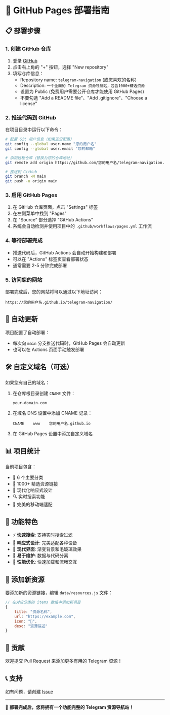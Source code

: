 # 🚀 GitHub Pages 部署指南

## 📋 部署步骤

### 1. 创建 GitHub 仓库
1. 登录 [GitHub](https://github.com)
2. 点击右上角的 "+" 按钮，选择 "New repository"
3. 填写仓库信息：
   - Repository name: `telegram-navigation` (或您喜欢的名称)
   - Description: `一个全面的 Telegram 资源导航站，包含1000+精选资源`
   - 设置为 Public (免费用户需要公开仓库才能使用 GitHub Pages)
   - 不要勾选 "Add a README file"、"Add .gitignore"、"Choose a license"

### 2. 推送代码到 GitHub
在项目目录中运行以下命令：

```bash
# 配置 Git 用户信息（如果还没配置）
git config --global user.name "您的用户名"
git config --global user.email "您的邮箱"

# 添加远程仓库（替换为您的仓库地址）
git remote add origin https://github.com/您的用户名/telegram-navigation.git

# 推送到 GitHub
git branch -M main
git push -u origin main
```

### 3. 启用 GitHub Pages
1. 在 GitHub 仓库页面，点击 "Settings" 标签
2. 在左侧菜单中找到 "Pages"
3. 在 "Source" 部分选择 "GitHub Actions"
4. 系统会自动检测并使用项目中的 `.github/workflows/pages.yml` 工作流

### 4. 等待部署完成
- 推送代码后，GitHub Actions 会自动开始构建和部署
- 可以在 "Actions" 标签页查看部署状态
- 通常需要 2-5 分钟完成部署

### 5. 访问您的网站
部署完成后，您的网站将可以通过以下地址访问：
```
https://您的用户名.github.io/telegram-navigation/
```

## 🔄 自动更新

项目配置了自动部署：
- 每次向 `main` 分支推送代码时，GitHub Pages 会自动更新
- 也可以在 Actions 页面手动触发部署

## 🛠️ 自定义域名（可选）

如果您有自己的域名：

1. 在仓库根目录创建 `CNAME` 文件：
   ```
   your-domain.com
   ```

2. 在域名 DNS 设置中添加 CNAME 记录：
   ```
   CNAME    www    您的用户名.github.io
   ```

3. 在 GitHub Pages 设置中添加自定义域名

## 📊 项目统计

当前项目包含：
- 📁 6 个主要分类
- 🔗 1000+ 精选资源链接
- 🎨 现代化响应式设计
- 🔍 实时搜索功能
- 📱 完美的移动端适配

## 🎯 功能特色

- ⚡ **快速搜索**: 支持实时搜索过滤
- 📱 **响应式设计**: 完美适配各种设备
- 🎨 **现代界面**: 渐变背景和毛玻璃效果
- 🔧 **易于维护**: 数据与代码分离
- 🚀 **性能优化**: 快速加载和流畅交互

## 📝 添加新资源

要添加新的资源链接，编辑 `data/resources.js` 文件：

```javascript
// 在对应分类的 items 数组中添加新项目
{
    title: "资源名称",
    url: "https://example.com",
    icon: "🔗",
    desc: "资源描述"
}
```

## 🤝 贡献

欢迎提交 Pull Request 来添加更多有用的 Telegram 资源！

## 📞 支持

如有问题，请创建 [Issue](https://github.com/您的用户名/telegram-navigation/issues)

---

🎉 **部署完成后，您将拥有一个功能完整的 Telegram 资源导航站！** 